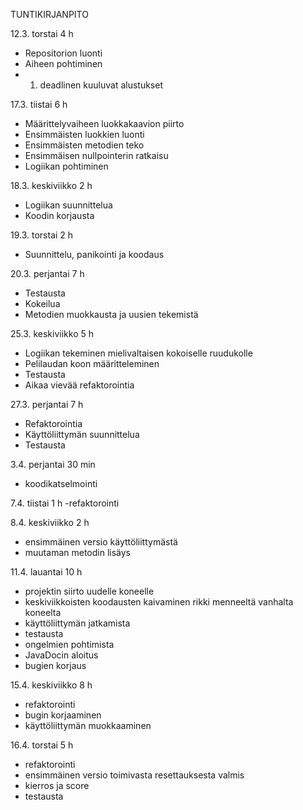 TUNTIKIRJANPITO

12.3. torstai 4 h
- Repositorion luonti
- Aiheen pohtiminen
- 1. deadlinen kuuluvat alustukset

17.3. tiistai 6 h
- Määrittelyvaiheen luokkakaavion piirto
- Ensimmäisten luokkien luonti
- Ensimmäisten metodien teko
- Ensimmäisen nullpointerin ratkaisu
- Logiikan pohtiminen

18.3. keskiviikko 2 h 
- Logiikan suunnittelua
- Koodin korjausta

19.3. torstai 2 h
- Suunnittelu, panikointi ja koodaus

20.3. perjantai 7 h
- Testausta
- Kokeilua
- Metodien muokkausta ja uusien tekemistä

25.3. keskiviikko 5 h
- Logiikan tekeminen mielivaltaisen kokoiselle ruudukolle
- Pelilaudan koon määritteleminen
- Testausta
- Aikaa vievää refaktorointia

27.3. perjantai 7 h
- Refaktorointia 
- Käyttöliittymän suunnittelua
- Testausta

3.4. perjantai 30 min
- koodikatselmointi

7.4. tiistai 1 h
-refaktorointi

8.4. keskiviikko 2 h
- ensimmäinen versio käyttöliittymästä
- muutaman metodin lisäys

11.4. lauantai 10 h
- projektin siirto uudelle koneelle
- keskiviikkoisten koodausten kaivaminen rikki menneeltä vanhalta koneelta
- käyttöliittymän jatkamista
- testausta
- ongelmien pohtimista
- JavaDocin aloitus
- bugien korjaus

15.4. keskiviikko 8 h
- refaktorointi
- bugin korjaaminen
- käyttöliittymän muokkaaminen

16.4. torstai 5 h 
- refaktorointi
- ensimmäinen versio toimivasta resettauksesta valmis
- kierros ja score
- testausta
